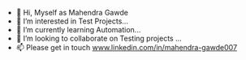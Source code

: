 - 👋 Hi, Myself as Mahendra Gawde
- 👀 I’m interested in Test Projects...
- 🌱 I’m currently learning Automation...
- 💞️ I’m looking to collaborate on Testing projects ...
- 📫 Please get in touch www.linkedin.com/in/mahendra-gawde007

<!---
mahiqatest/mahiqatest is a ✨ special ✨ repository because its `README.md` (this file) appears on your GitHub profile.
You can click the Preview link to take a look at your changes.
--->
